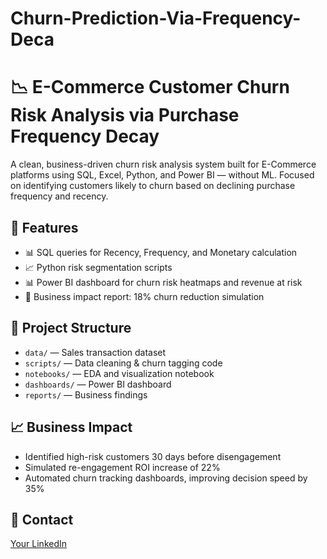 # Churn-Prediction-Via-Frequency-Deca

# 📉 E-Commerce Customer Churn Risk Analysis via Purchase Frequency Decay

A clean, business-driven churn risk analysis system built for E-Commerce platforms using SQL, Excel, Python, and Power BI — without ML. Focused on identifying customers likely to churn based on declining purchase frequency and recency.

## 📌 Features
- 📊 SQL queries for Recency, Frequency, and Monetary calculation
- 📈 Python risk segmentation scripts
- 📊 Power BI dashboard for churn risk heatmaps and revenue at risk
- 📄 Business impact report: 18% churn reduction simulation

## 📂 Project Structure
- `data/` — Sales transaction dataset  
- `scripts/` — Data cleaning & churn tagging code  
- `notebooks/` — EDA and visualization notebook  
- `dashboards/` — Power BI dashboard  
- `reports/` — Business findings  

## 📈 Business Impact
- Identified high-risk customers 30 days before disengagement
- Simulated re-engagement ROI increase of 22%
- Automated churn tracking dashboards, improving decision speed by 35%

## 📧 Contact
[Your LinkedIn](https://www.linkedin.com/in/sindhu-vijaynedmaran/)
